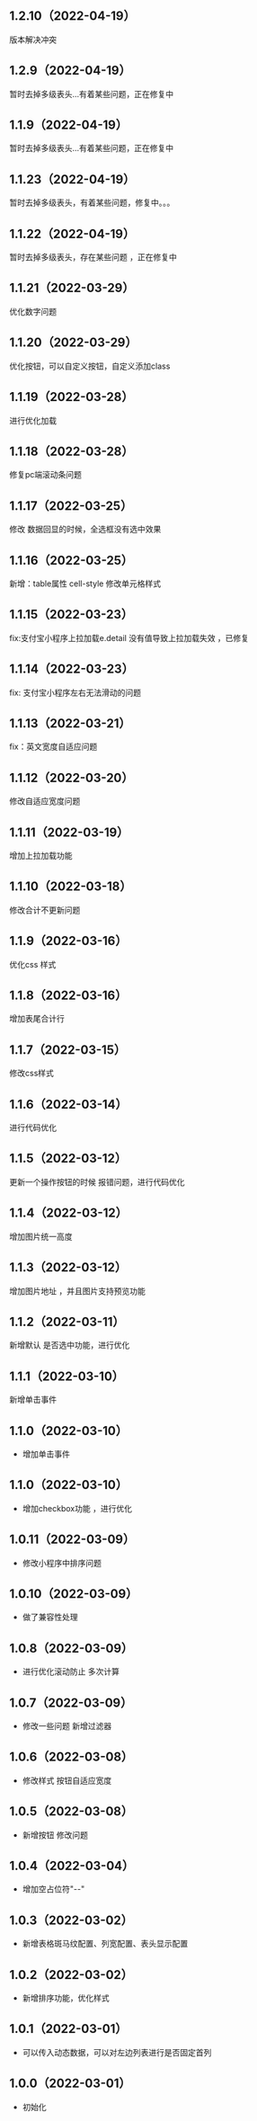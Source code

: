 ## 1.2.10（2022-04-19）
版本解决冲突
## 1.2.9（2022-04-19）
暂时去掉多级表头...有着某些问题，正在修复中
## 1.1.9（2022-04-19）
暂时去掉多级表头...有着某些问题，正在修复中
## 1.1.23（2022-04-19）
暂时去掉多级表头，有着某些问题，修复中。。。
## 1.1.22（2022-04-19）
暂时去掉多级表头，存在某些问题 ，正在修复中
## 1.1.21（2022-03-29）
优化数字问题
## 1.1.20（2022-03-29）
优化按钮，可以自定义按钮，自定义添加class
## 1.1.19（2022-03-28）
进行优化加载
## 1.1.18（2022-03-28）
修复pc端滚动条问题
## 1.1.17（2022-03-25）
修改 数据回显的时候，全选框没有选中效果
## 1.1.16（2022-03-25）
新增：table属性 cell-style 修改单元格样式
## 1.1.15（2022-03-23）
fix:支付宝小程序上拉加载e.detail 没有值导致上拉加载失效 ，已修复
## 1.1.14（2022-03-23）
fix: 支付宝小程序左右无法滑动的问题
## 1.1.13（2022-03-21）
fix：英文宽度自适应问题
## 1.1.12（2022-03-20）
修改自适应宽度问题
## 1.1.11（2022-03-19）
增加上拉加载功能
## 1.1.10（2022-03-18）
修改合计不更新问题
## 1.1.9（2022-03-16）
优化css 样式
## 1.1.8（2022-03-16）
增加表尾合计行
## 1.1.7（2022-03-15）
修改css样式
## 1.1.6（2022-03-14）
进行代码优化
## 1.1.5（2022-03-12）
更新一个操作按钮的时候 报错问题，进行代码优化
## 1.1.4（2022-03-12）
增加图片统一高度
## 1.1.3（2022-03-12）
增加图片地址 ，并且图片支持预览功能
## 1.1.2（2022-03-11）
新增默认 是否选中功能，进行优化
## 1.1.1（2022-03-10）
新增单击事件
## 1.1.0（2022-03-10）
- 增加单击事件

## 1.1.0（2022-03-10）
- 增加checkbox功能 ，进行优化

## 1.0.11（2022-03-09）
- 修改小程序中排序问题

## 1.0.10（2022-03-09）
- 做了兼容性处理

## 1.0.8（2022-03-09）
- 进行优化滚动防止 多次计算

## 1.0.7（2022-03-09）
- 修改一些问题 新增过滤器

## 1.0.6（2022-03-08）
- 修改样式 按钮自适应宽度

## 1.0.5（2022-03-08）
- 新增按钮 修改问题

## 1.0.4（2022-03-04）
- 增加空占位符"--"

## 1.0.3（2022-03-02）
- 新增表格斑马纹配置、列宽配置、表头显示配置

## 1.0.2（2022-03-02）
- 新增排序功能，优化样式

## 1.0.1（2022-03-01）
- 可以传入动态数据，可以对左边列表进行是否固定首列

## 1.0.0（2022-03-01）
- 初始化